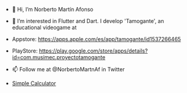- 👋 Hi, I’m Norberto Martín Afonso
- 👀 I’m interested in Flutter and Dart. I develop 'Tamogante', an educational videogame at 

- Appstore: https://apps.apple.com/es/app/tamogante/id1537266465

- PlayStore: https://play.google.com/store/apps/details?id=com.musimec.proyectotamogante

- 📫 Follow me at @NorbertoMartnAf in Twitter

- [Simple Calculator](https://nmarafo.github.io/calculadora-url/)

<!---
nmarafo/nmarafo is a ✨ special ✨ repository because its `README.md` (this file) appears on your GitHub profile.
You can click the Preview link to take a look at your changes.
--->
